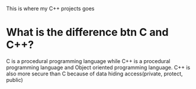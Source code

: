 This is where my C++ projects goes



# What is the difference btn C and C++?
C is a procedural programming language while C++ is a procedural programming language and Object oriented programming language. C++ is also more secure than C because of data hiding access(private, protect, public)

